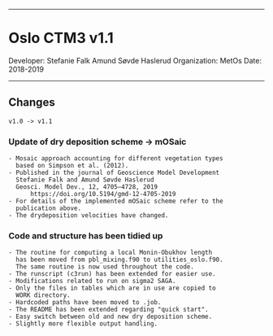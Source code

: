 *******************************
# Oslo CTM3 v1.1
Developer: 	Stefanie Falk
		Amund Søvde Haslerud
Organization: 	MetOs
Date:		2018-2019
*******************************
## Changes
	v1.0 -> v1.1
### Update of dry deposition scheme -> mOSaic
	- Mosaic approach accounting for different vegetation types
	  based on Simpson et al. (2012).
	- Published in the journal of Geoscience Model Development
	  Stefanie Falk and Amund Søvde Haslerud
	  Geosci. Model Dev., 12, 4705–4728, 2019
          https://doi.org/10.5194/gmd-12-4705-2019
	- For details of the implemented mOSaic scheme refer to the 
	  publication above.
	- The drydeposition velocities have changed.
### Code and structure has been tidied up
	- The routine for computing a local Monin-Obukhov length
	  has been moved from pbl_mixing.f90 to utilities_oslo.f90. 
	  The same routine is now used throughout the code.
	- The runscript (c3run) has been extended for easier use.
	- Modifications related to run on sigma2 SAGA.
	- Only the files in tables which are in use are copied to
	  WORK directory.
	- Hardcoded paths have been moved to .job.
	- The README has been extended regarding "quick start".
	- Easy switch between old and new dry deposition scheme.
	- Slightly more flexible output handling.

